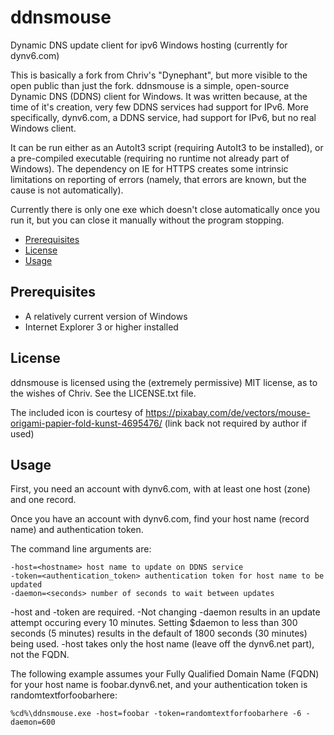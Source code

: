 # ddnsmouse
Dynamic DNS update client for ipv6 Windows hosting (currently for dynv6.com) 


This is basically a fork from Chriv's "Dynephant", but more visible to the open public than just the fork.
ddnsmouse is a simple, open-source Dynamic DNS (DDNS) client for Windows. It was written because, at the time of it's creation, very few DDNS services had support for IPv6. More specifically, dynv6.com, a DDNS service, had support for IPv6, but no real Windows client.

It can be run either as an AutoIt3 script (requiring AutoIt3 to be installed), or a pre-compiled executable (requiring no runtime not already part of Windows). The dependency on IE for HTTPS creates some intrinsic limitations on reporting of errors (namely, that errors are known, but the cause is not automatically).

Currently there is only one exe which doesn't close automatically once you run it, but you can close it manually without the program stopping. 

* [Prerequisites](#prerequisites)
* [License](#license)
* [Usage](#usage)

## Prerequisites

* A relatively current version of Windows
* Internet Explorer 3 or higher installed

## License

ddnsmouse is licensed using the (extremely permissive) MIT license, as to the wishes of Chriv.
See the LICENSE.txt file.

The included icon is courtesy of https://pixabay.com/de/vectors/mouse-origami-papier-fold-kunst-4695476/
(link back not required by author if used)

## Usage

First, you need an account with dynv6.com, with at least one host (zone) and one record.

Once you have an account with dynv6.com, find your host name (record name) and
authentication token.

The command line arguments are:

    -host=<hostname> host name to update on DDNS service
    -token=<authentication_token> authentication token for host name to be updated
    -daemon=<seconds> number of seconds to wait between updates


-host and -token are required.
-Not changing -daemon results in an update attempt occuring every 10 minutes. Setting $daemon to less than 300 seconds (5 minutes) results in the default
of 1800 seconds (30 minutes) being used.
-host takes only the host name (leave off the dynv6.net part), not the FQDN.


The following example assumes your Fully Qualified Domain Name (FQDN)
for your host name is foobar.dynv6.net, and your authentication token
is randomtextforfoobarhere:

```
%cd%\ddnsmouse.exe -host=foobar -token=randomtextforfoobarhere -6 -daemon=600
```
